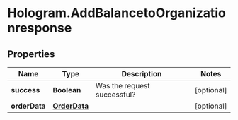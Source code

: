 # Hologram.AddBalancetoOrganizationresponse

## Properties
Name | Type | Description | Notes
------------ | ------------- | ------------- | -------------
**success** | **Boolean** | Was the request successful? | [optional] 
**orderData** | [**OrderData**](OrderData.md) |  | [optional] 



